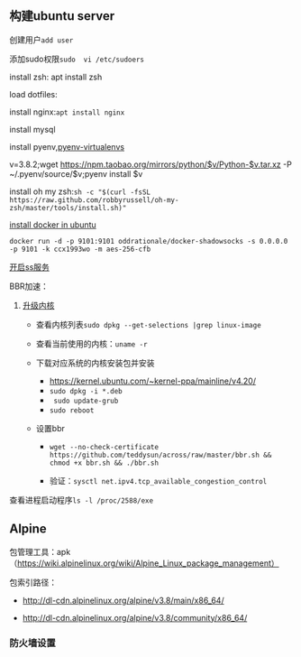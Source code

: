 ## 构建ubuntu server

创建用户`add user`

添加sudo权限`sudo  vi /etc/sudoers`

install zsh: apt install zsh

load dotfiles:

install nginx:`apt install nginx`

install mysql

install pyenv,[pyenv-virtualenvs](https://github.com/pyenv/pyenv-virtualenv)

v=3.8.2;wget https://npm.taobao.org/mirrors/python/$v/Python-$v.tar.xz -P ~/.pyenv/source/$v;pyenv install $v 

install oh my zsh:`sh -c "$(curl -fsSL https://raw.github.com/robbyrussell/oh-my-zsh/master/tools/install.sh)"` 

[install docker in ubuntu](https://docs.docker.com/install/linux/docker-ce/ubuntu/)

```
docker run -d -p 9101:9101 oddrationale/docker-shadowsocks -s 0.0.0.0 -p 9101 -k ccx1993wo -m aes-256-cfb
```

[开启ss服务](https://github.com/oddrationale/docker-shadowsocks)

BBR加速：

1. [升级内核](https://www.howtoing.com/how-to-upgrade-linux-kernel-in-ubuntu-1604-server)
   - 查看内核列表`sudo dpkg --get-selections |grep linux-image`

   - 查看当前使用的内核：`uname -r`

   - 下载对应系统的内核安装包并安装
     - https://kernel.ubuntu.com/~kernel-ppa/mainline/v4.20/
     - `sudo dpkg -i *.deb`
     - ` sudo update-grub`
     - `sudo reboot`

   - 设置bbr

     - `wget --no-check-certificate https://github.com/teddysun/across/raw/master/bbr.sh && chmod +x bbr.sh && ./bbr.sh`

     - 验证：`sysctl net.ipv4.tcp_available_congestion_control`

查看进程启动程序`ls -l /proc/2588/exe`



## Alpine

包管理工具：apk（https://wiki.alpinelinux.org/wiki/Alpine_Linux_package_management）

包索引路径：

- http://dl-cdn.alpinelinux.org/alpine/v3.8/main/x86_64/

- http://dl-cdn.alpinelinux.org/alpine/v3.8/community/x86_64/

### 防火墙设置

